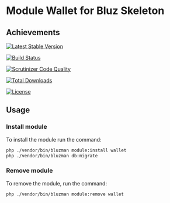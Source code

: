 # Module Wallet for Bluz Skeleton
## Achievements

[![Latest Stable Version](https://img.shields.io/packagist/v/bluzphp/module-wallet.svg?label=version&style=flat)](https://packagist.org/packages/bluzphp/module-wallet)

[![Build Status](https://img.shields.io/travis/bluzphp/module-wallet/master.svg?style=flat)](https://travis-ci.com/bluzphp/module-wallet)

[![Scrutinizer Code Quality](https://img.shields.io/scrutinizer/g/bluzphp/module-wallet.svg?style=flat)](https://scrutinizer-ci.com/g/bluzphp/module-wallet/)

[![Total Downloads](https://img.shields.io/packagist/dt/bluzphp/module-wallet.svg?style=flat)](https://packagist.org/packages/bluzphp/module-wallet)

[![License](https://img.shields.io/packagist/l/bluzphp/module-wallet.svg?style=flat)](https://packagist.org/packages/bluzphp/module-wallet)

## Usage
### Install module
To install the module run the command:

```bash
php ./vendor/bin/bluzman module:install wallet
php ./vendor/bin/bluzman db:migrate
```

### Remove module
To remove the module, run the command:

```bash
php ./vendor/bin/bluzman module:remove wallet
```
